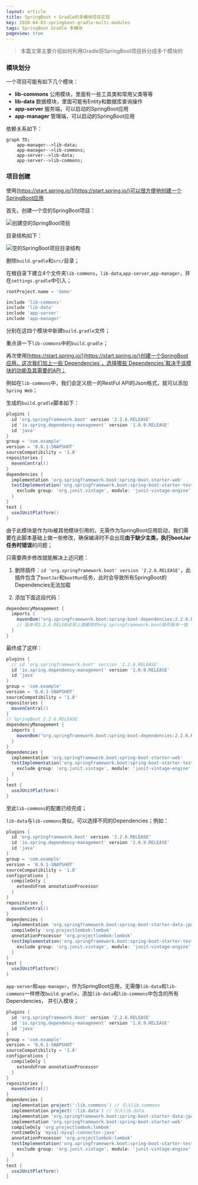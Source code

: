 ```yaml
---
layout: article
title: SpringBoot + Gradle的多模块项目实现
key: 2020-04-03-springboot-gradle-multi-modules
tags: SpringBoot Gradle 多模块
pageview: true
---
```


> 本篇文章主要介绍如何利用Gradle将SpringBoot项目拆分成多个模块的

### 模块划分

一个项目可能有如下几个模块：

- **lib-commons** 公用模块，里面有一些工具类和常用父类等等
- **lib-data** 数据模块，里面可能有Entity和数据库查询操作
- **app-server** 服务端，可以启动的SpringBoot应用
- **app-manager** 管理端，可以启动的SpringBoot应用

依赖关系如下：

```mermaid
graph TD;
    app-manager-->lib-data;
    app-manager-->lib-commons;
    app-server-->lib-data;
    app-server-->lib-commons;
```

### 项目创建

使用[https://start.spring.io/](https://start.spring.io/)可以很方便地创建一个SpringBoot应用

首先，创建一个空的SpringBoot项目：

![创建空的SpringBoot项目](https://blog-yyao-online.oss-cn-hangzhou.aliyuncs.com/2020-04-03-springboot-gradle-multi-modules/%E5%88%9B%E5%BB%BA%E7%A9%BA%E7%9A%84SpringBoot%E9%A1%B9%E7%9B%AE.jpg)

目录结构如下：

![空的SpringBoot项目目录结构](https://blog-yyao-online.oss-cn-hangzhou.aliyuncs.com/2020-04-03-springboot-gradle-multi-modules/%E7%A9%BA%E7%9A%84SpringBoot%E9%A1%B9%E7%9B%AE%E7%9B%AE%E5%BD%95%E7%BB%93%E6%9E%84.jpg)

删除`build.gradle`和`src/`目录；

在根目录下建立4个文件夹`lib-commons`，`lib-data`,`app-server`,`app-manager`，并在`settings.gradle`中引入；

```gradle
rootProject.name = 'demo'

include 'lib-commons'
include 'lib-data'
include 'app-server'
include 'app-manager'
```

分别在这四个模块中新建`build.gradle`文件；

重点讲一下`lib-commons`中的`build.gradle`；

再次使用[https://start.spring.io/](https://start.spring.io/)创建一个SpringBoot应用，这次我们加上一些`Dependencies`，选择哪些`Dependencies`取决于该模块的功能及其需要的API；

例如在`lib-commons`中，我们会定义统一的RestFul API的Json格式，就可以添加`Spring Web`；

生成的`build.gradle`脚本如下：

```gradle
plugins {
  id 'org.springframework.boot' version '2.2.6.RELEASE'
  id 'io.spring.dependency-management' version '1.0.9.RELEASE'
  id 'java'
}
group = 'com.example'
version = '0.0.1-SNAPSHOT'
sourceCompatibility = '1.8'
repositories {
  mavenCentral()
}
dependencies {
  implementation 'org.springframework.boot:spring-boot-starter-web'
  testImplementation('org.springframework.boot:spring-boot-starter-test') {
    exclude group: 'org.junit.vintage', module: 'junit-vintage-engine'
  }
}
test {
  useJUnitPlatform()
}
```

由于此模块是作为lib被其他模块引用的，无需作为SpringBoot应用启动，我们需要在此脚本基础上做一些修改，确保编译时不会出现**由于缺少主类，执行bootJar任务时错误**的问题；

只需要两步修改就能解决上述问题：

1. 删除插件：`id 'org.springframework.boot' version '2.2.6.RELEASE'`，此插件包含了`bootJar`和`bootRun`任务，此时会导致所有SpringBoot的Dependencies无法加载

2. 添加下面这段代码：

```gradle
dependencyManagement {
  imports {
    mavenBom("org.springframework.boot:spring-boot-dependencies:2.2.6.RELEASE")
    // 版本号2.2.6.RELEASE和上面删除的org.springframework.boot插件版本一致
  }
}
```

最终成了这样：

```gradle
plugins {
  // id 'org.springframework.boot' version '2.2.6.RELEASE'
  id 'io.spring.dependency-management' version '1.0.9.RELEASE'
  id 'java'
}
group = 'com.example'
version = '0.0.1-SNAPSHOT'
sourceCompatibility = '1.8'
repositories {
  mavenCentral()
}
// SpringBoot 2.2.6.RELEASE
dependencyManagement {
  imports {
    mavenBom("org.springframework.boot:spring-boot-dependencies:2.2.6.RELEASE")
  }
}
dependencies {
  implementation 'org.springframework.boot:spring-boot-starter-web'
  testImplementation('org.springframework.boot:spring-boot-starter-test') {
    exclude group: 'org.junit.vintage', module: 'junit-vintage-engine'
  }
}
test {
  useJUnitPlatform()
}
```

至此`lib-commons`的配置已经完成；

`lib-data`与`lib-commons`类似，可以选择不同的Dependencies；例如：

```gradle
plugins {
  id 'org.springframework.boot' version '2.2.6.RELEASE'
  id 'io.spring.dependency-management' version '1.0.9.RELEASE'
  id 'java'
}
group = 'com.example'
version = '0.0.1-SNAPSHOT'
sourceCompatibility = '1.8'
configurations {
  compileOnly {
    extendsFrom annotationProcessor
  }
}
repositories {
  mavenCentral()
}
dependencies {
  implementation 'org.springframework.boot:spring-boot-starter-data-jpa'
  compileOnly 'org.projectlombok:lombok'
  annotationProcessor 'org.projectlombok:lombok'
  testImplementation('org.springframework.boot:spring-boot-starter-test') {
    exclude group: 'org.junit.vintage', module: 'junit-vintage-engine'
  }
}
test {
  useJUnitPlatform()
}
```

`app-server`和`app-manager`，作为SpringBoot应用，无需像`lib-data`和`lib-commons`一样修改`build.gradle`，添加`lib-data`和`lib-commons`中包含的所有Dependencies，
并引入模块；

```gradle
plugins {
  id 'org.springframework.boot' version '2.2.6.RELEASE'
  id 'io.spring.dependency-management' version '1.0.9.RELEASE'
  id 'java'
}
group = 'com.example'
version = '0.0.1-SNAPSHOT'
sourceCompatibility = '1.8'
configurations {
  compileOnly {
    extendsFrom annotationProcessor
  }
}
repositories {
  mavenCentral()
}
dependencies {
  implementation project(':lib.commons') // 引入lib.commons
  implementation project(':lib.data') // 引入lib.data
  implementation 'org.springframework.boot:spring-boot-starter-data-jpa'
  implementation 'org.springframework.boot:spring-boot-starter-web'
  compileOnly 'org.projectlombok:lombok'
  runtimeOnly 'mysql:mysql-connector-java'
  annotationProcessor 'org.projectlombok:lombok'
  testImplementation('org.springframework.boot:spring-boot-starter-test') {
    exclude group: 'org.junit.vintage', module: 'junit-vintage-engine'
  }
}
test {
  useJUnitPlatform()
}
```